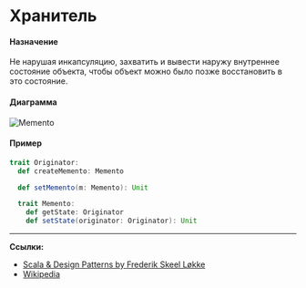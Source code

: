 # Хранитель

#### Назначение

Не нарушая инкапсуляцию, захватить и вывести наружу внутреннее состояние объекта, 
чтобы объект можно было позже восстановить в это состояние.

#### Диаграмма

![Memento](https://upload.wikimedia.org/wikipedia/commons/1/18/Memento_design_pattern.png?uselang=ru)

#### Пример

```scala
trait Originator:
  def createMemento: Memento

  def setMemento(m: Memento): Unit

  trait Memento:
    def getState: Originator
    def setState(originator: Originator): Unit
```


---

**Ссылки:**

- [Scala & Design Patterns by Frederik Skeel Løkke](https://www.scala-lang.org/old/sites/default/files/FrederikThesis.pdf)
- [Wikipedia](https://en.wikipedia.org/wiki/Memento_pattern)

